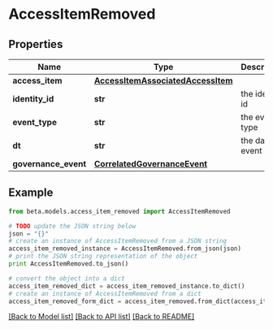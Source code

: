 # AccessItemRemoved


## Properties
Name | Type | Description | Notes
------------ | ------------- | ------------- | -------------
**access_item** | [**AccessItemAssociatedAccessItem**](AccessItemAssociatedAccessItem.md) |  | [optional] 
**identity_id** | **str** | the identity id | [optional] 
**event_type** | **str** | the event type | [optional] 
**dt** | **str** | the date of event | [optional] 
**governance_event** | [**CorrelatedGovernanceEvent**](CorrelatedGovernanceEvent.md) |  | [optional] 

## Example

```python
from beta.models.access_item_removed import AccessItemRemoved

# TODO update the JSON string below
json = "{}"
# create an instance of AccessItemRemoved from a JSON string
access_item_removed_instance = AccessItemRemoved.from_json(json)
# print the JSON string representation of the object
print AccessItemRemoved.to_json()

# convert the object into a dict
access_item_removed_dict = access_item_removed_instance.to_dict()
# create an instance of AccessItemRemoved from a dict
access_item_removed_form_dict = access_item_removed.from_dict(access_item_removed_dict)
```
[[Back to Model list]](../README.md#documentation-for-models) [[Back to API list]](../README.md#documentation-for-api-endpoints) [[Back to README]](../README.md)



